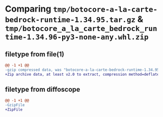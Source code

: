 # Comparing `tmp/botocore-a-la-carte-bedrock-runtime-1.34.95.tar.gz` & `tmp/botocore_a_la_carte_bedrock_runtime-1.34.96-py3-none-any.whl.zip`

## filetype from file(1)

```diff
@@ -1 +1 @@
-gzip compressed data, was "botocore-a-la-carte-bedrock-runtime-1.34.95.tar", last modified: Wed May  1 01:06:15 2024, max compression
+Zip archive data, at least v2.0 to extract, compression method=deflate
```

## filetype from diffoscope

```diff
@@ -1 +1 @@
-GzipFile
+ZipFile
```

